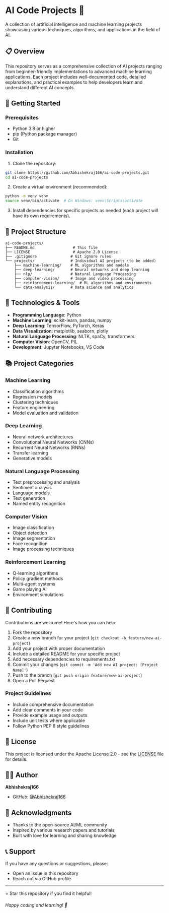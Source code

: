 # AI Code Projects 🤖

A collection of artificial intelligence and machine learning projects showcasing various techniques, algorithms, and applications in the field of AI.

## 📋 Overview

This repository serves as a comprehensive collection of AI projects ranging from beginner-friendly implementations to advanced machine learning applications. Each project includes well-documented code, detailed explanations, and practical examples to help developers learn and understand different AI concepts.

## 🚀 Getting Started

### Prerequisites

- Python 3.8 or higher
- pip (Python package manager)
- Git

### Installation

1. Clone the repository:
```bash
git clone https://github.com/Abhishekraj166/ai-code-projects.git
cd ai-code-projects
```

2. Create a virtual environment (recommended):
```bash
python -m venv venv
source venv/bin/activate  # On Windows: venv\Scripts\activate
```

3. Install dependencies for specific projects as needed (each project will have its own requirements).

## 📁 Project Structure

```
ai-code-projects/
├── README.md                 # This file
├── LICENSE                   # Apache 2.0 License
├── .gitignore               # Git ignore rules
└── projects/                # Individual AI projects (to be added)
    ├── machine-learning/    # ML algorithms and models
    ├── deep-learning/       # Neural networks and deep learning
    ├── nlp/                 # Natural Language Processing
    ├── computer-vision/     # Image and video processing
    ├── reinforcement-learning/  # RL algorithms and environments
    └── data-analysis/       # Data science and analytics
```

## 🔧 Technologies & Tools

- **Programming Language**: Python
- **Machine Learning**: scikit-learn, pandas, numpy
- **Deep Learning**: TensorFlow, PyTorch, Keras
- **Data Visualization**: matplotlib, seaborn, plotly
- **Natural Language Processing**: NLTK, spaCy, transformers
- **Computer Vision**: OpenCV, PIL
- **Development**: Jupyter Notebooks, VS Code

## 📚 Project Categories

### Machine Learning
- Classification algorithms
- Regression models
- Clustering techniques
- Feature engineering
- Model evaluation and validation

### Deep Learning
- Neural network architectures
- Convolutional Neural Networks (CNNs)
- Recurrent Neural Networks (RNNs)
- Transfer learning
- Generative models

### Natural Language Processing
- Text preprocessing and analysis
- Sentiment analysis
- Language models
- Text generation
- Named entity recognition

### Computer Vision
- Image classification
- Object detection
- Image segmentation
- Face recognition
- Image processing techniques

### Reinforcement Learning
- Q-learning algorithms
- Policy gradient methods
- Multi-agent systems
- Game playing AI
- Environment simulations

## 🤝 Contributing

Contributions are welcome! Here's how you can help:

1. Fork the repository
2. Create a new branch for your project (`git checkout -b feature/new-ai-project`)
3. Add your project with proper documentation
4. Include a detailed README for your specific project
5. Add necessary dependencies to requirements.txt
6. Commit your changes (`git commit -m 'Add new AI project: [Project Name]'`)
7. Push to the branch (`git push origin feature/new-ai-project`)
8. Open a Pull Request

### Project Guidelines

- Include comprehensive documentation
- Add clear comments in your code
- Provide example usage and outputs
- Include unit tests where applicable
- Follow Python PEP 8 style guidelines

## 📄 License

This project is licensed under the Apache License 2.0 - see the [LICENSE](LICENSE) file for details.

## 🙋‍♂️ Author

**Abhishekraj166**
- GitHub: [@Abhishekraj166](https://github.com/Abhishekraj166)

## 🌟 Acknowledgments

- Thanks to the open-source AI/ML community
- Inspired by various research papers and tutorials
- Built with love for learning and sharing knowledge

## 📞 Support

If you have any questions or suggestions, please:
- Open an issue in this repository
- Reach out via GitHub profile

---

⭐ Star this repository if you find it helpful!

*Happy coding and learning! 🚀*
